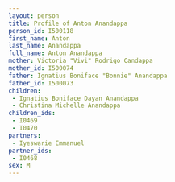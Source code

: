 ```yaml
---
layout: person
title: Profile of Anton Anandappa
person_id: I500118
first_name: Anton
last_name: Anandappa
full_name: Anton Anandappa
mother: Victoria "Vivi" Rodrigo Candappa
mother_id: I500074
father: Ignatius Boniface "Bonnie" Anandappa
father_id: I500073
children:
 - Ignatius Boniface Dayan Anandappa
 - Christina Michelle Anandappa
children_ids:
 - I0469
 - I0470
partners:
 - Iyeswarie Emmanuel
partner_ids:
 - I0468
sex: M
---
```


